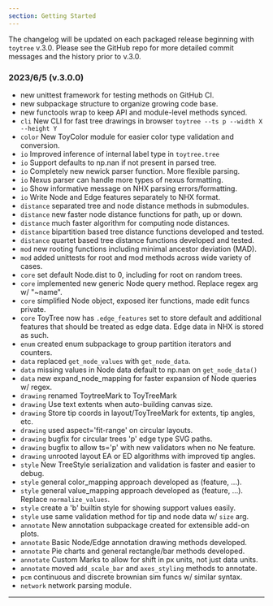 ```yaml
---
section: Getting Started
---
```


The changelog will be updated on each packaged release beginning with 
`toytree` v.3.0. Please see the GitHub repo for more detailed commit 
messages and the history prior to v.3.0.


### 2023/6/5 (v.3.0.0)
- new unittest framework for testing methods on GitHub CI.
- new subpackage structure to organize growing code base.
- new functools wrap to keep API and module-level methods synced.
- `cli` New CLI for fast tree drawings in browser `toytree --ts p --width X --height Y`
- `color` New ToyColor module for easier color type validation and conversion.
- `io` Improved inference of internal label type in `toytree.tree`
- `io` Support defaults to np.nan if not present in parsed tree.
- `io` Completely new newick parser function. More flexible parsing.
- `io` Nexus parser can handle more types of nexus formatting.
- `io` Show informative message on NHX parsing errors/formatting. 
- `io` Write Node and Edge features separately to NHX format.
- `distance` separated tree and node distance methods in submodules.
- `distance` new faster node distance functions for path, up or down.
- `distance` much faster algorithm for computing node distances.
- `distance` bipartition based tree distance functions developed and tested.
- `distance` quartet based tree distance functions developed and tested.
- `mod` new rooting functions including minimal ancestor deviation (MAD).
- `mod` added unittests for root and mod methods across wide variety of cases.
- `core` set default Node.dist to 0, including for root on random trees.
- `core` implemented new generic Node query method. Replace regex arg w/ "~name".
- `core` simplified Node object, exposed iter functions, made edit funcs private.
- `core` ToyTree now has `.edge_features` set to store default and additional features
that should be treated as edge data. Edge data in NHX is stored as such.
- `enum` created enum subpackage to group partition iterators and counters.
- `data` replaced `get_node_values` with `get_node_data`.
- `data` missing values in Node data default to np.nan on `get_node_data()`
- `data` new expand_node_mapping for faster expansion of Node queries w/ regex.
- `drawing` renamed ToytreeMark to ToyTreeMark
- `drawing` Use text extents when auto-building canvas size.
- `drawing` Store tip coords in layout/ToyTreeMark for extents, tip angles, etc.
- `drawing` used aspect='fit-range' on circular layouts.
- `drawing` bugfix for circular trees 'p' edge type SVG paths.
- `drawing` bugfix to allow ts='p' with new validators when no Ne feature.
- `drawing` unrooted layout EA or ED algorithms with improved tip angles.
- `style` New TreeStyle serialization and validation is faster and easier to debug.
- `style` general color_mapping approach developed as (feature, ...).
- `style` general value_mapping approach developed as (feature, ...). Replace `normalize_values`.
- `style` create a 'b' builtin style for showing support values easily.
- `style` use same validation method for tip and node data w/ `size` arg.
- `annotate` New annotation subpackage created for extensible add-on plots.
- `annotate` Basic Node/Edge annotation drawing methods developed.
- `annotate` Pie charts and general rectangle/bar methods developed.
- `annotate` Custom Marks to allow for shift in px units, not just data units.
- `annotate` moved `add_scale_bar` and `axes_styling` methods to annotate.
- `pcm` continuous and discrete brownian sim funcs w/ similar syntax.
- `network` network parsing module.

------------------------------------------------------------

